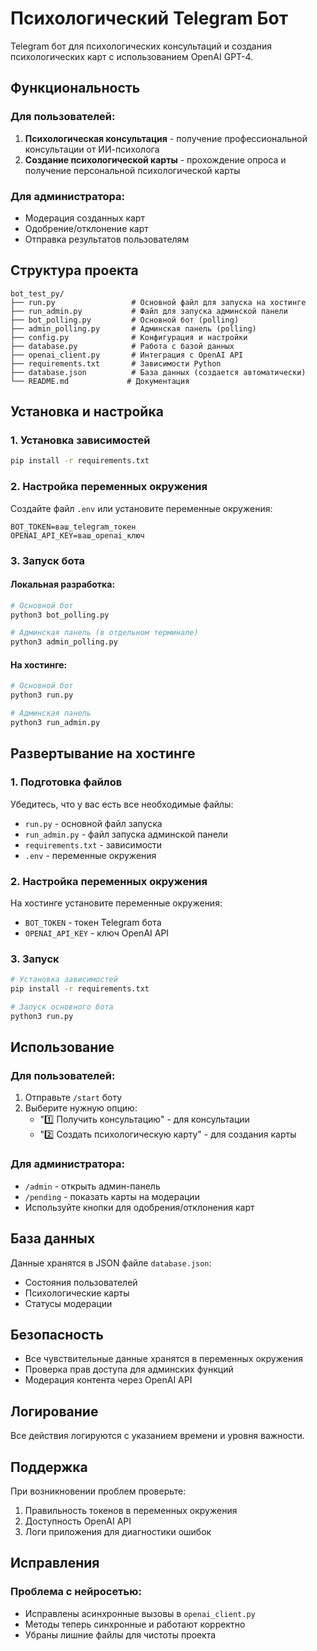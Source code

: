 # Психологический Telegram Бот

Telegram бот для психологических консультаций и создания психологических карт с использованием OpenAI GPT-4.

## Функциональность

### Для пользователей:
1. **Психологическая консультация** - получение профессиональной консультации от ИИ-психолога
2. **Создание психологической карты** - прохождение опроса и получение персональной психологической карты

### Для администратора:
- Модерация созданных карт
- Одобрение/отклонение карт
- Отправка результатов пользователям

## Структура проекта

```
bot_test_py/
├── run.py                 # Основной файл для запуска на хостинге
├── run_admin.py           # Файл для запуска админской панели
├── bot_polling.py         # Основной бот (polling)
├── admin_polling.py       # Админская панель (polling)
├── config.py              # Конфигурация и настройки
├── database.py            # Работа с базой данных
├── openai_client.py       # Интеграция с OpenAI API
├── requirements.txt       # Зависимости Python
├── database.json          # База данных (создается автоматически)
└── README.md             # Документация
```

## Установка и настройка

### 1. Установка зависимостей
```bash
pip install -r requirements.txt
```

### 2. Настройка переменных окружения

Создайте файл `.env` или установите переменные окружения:

```env
BOT_TOKEN=ваш_telegram_токен
OPENAI_API_KEY=ваш_openai_ключ
```

### 3. Запуск бота

#### Локальная разработка:
```bash
# Основной бот
python3 bot_polling.py

# Админская панель (в отдельном терминале)
python3 admin_polling.py
```

#### На хостинге:
```bash
# Основной бот
python3 run.py

# Админская панель
python3 run_admin.py
```

## Развертывание на хостинге

### 1. Подготовка файлов
Убедитесь, что у вас есть все необходимые файлы:
- `run.py` - основной файл запуска
- `run_admin.py` - файл запуска админской панели
- `requirements.txt` - зависимости
- `.env` - переменные окружения

### 2. Настройка переменных окружения
На хостинге установите переменные окружения:
- `BOT_TOKEN` - токен Telegram бота
- `OPENAI_API_KEY` - ключ OpenAI API

### 3. Запуск
```bash
# Установка зависимостей
pip install -r requirements.txt

# Запуск основного бота
python3 run.py
```

## Использование

### Для пользователей:
1. Отправьте `/start` боту
2. Выберите нужную опцию:
   - "1️⃣ Получить консультацию" - для консультации
   - "2️⃣ Создать психологическую карту" - для создания карты

### Для администратора:
- `/admin` - открыть админ-панель
- `/pending` - показать карты на модерации
- Используйте кнопки для одобрения/отклонения карт

## База данных

Данные хранятся в JSON файле `database.json`:
- Состояния пользователей
- Психологические карты
- Статусы модерации

## Безопасность

- Все чувствительные данные хранятся в переменных окружения
- Проверка прав доступа для админских функций
- Модерация контента через OpenAI API

## Логирование

Все действия логируются с указанием времени и уровня важности.

## Поддержка

При возникновении проблем проверьте:
1. Правильность токенов в переменных окружения
2. Доступность OpenAI API
3. Логи приложения для диагностики ошибок

## Исправления

### Проблема с нейросетью:
- Исправлены асинхронные вызовы в `openai_client.py`
- Методы теперь синхронные и работают корректно
- Убраны лишние файлы для чистоты проекта 